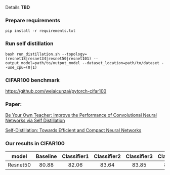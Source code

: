 Details **TBD**
### Prepare requirements
```shell
pip install -r requirements.txt
```
### Run self distillation
```shell
bash run_distillation.sh --topology=(resnet18|resnet34|resnet50|resnet101) --output_model=path/to/output_model --dataset_location=path/to/dataset --use_cpu=(0|1)
```
### CIFAR100 benchmark
https://github.com/weiaicunzai/pytorch-cifar100

### Paper:
[Be Your Own Teacher: Improve the Performance of Convolutional Neural Networks via Self Distillation](https://openaccess.thecvf.com/content_ICCV_2019/html/Zhang_Be_Your_Own_Teacher_Improve_the_Performance_of_Convolutional_Neural_ICCV_2019_paper.html)

[Self-Distillation: Towards Efficient and Compact Neural Networks](https://ieeexplore.ieee.org/document/9381661)

### Our results in CIFAR100
| model    | Baseline | Classifier1 | Classifier2 | Classifier3 | Classifier4 | Ensemble |
| :------: | :-------:| :---------: | :---------: | :---------: | :---------: | :------: |
| Resnet50 |  80.88   |    82.06    |   83.64     |    83.85    |    83.41    |  85.10   |

